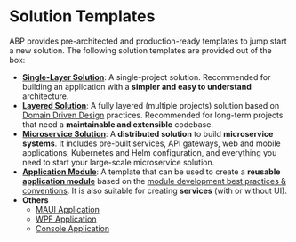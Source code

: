 # Solution Templates

ABP provides pre-architected and production-ready templates to jump start a new solution. The following solution templates are provided out of the box:

* **[Single-Layer Solution](single-layer-web-application/index.md)**: A single-project solution. Recommended for building an application with a **simpler and easy to understand** architecture.
* **[Layered Solution](layered-web-application/index.md)**: A fully layered (multiple projects) solution based on [Domain Driven Design](https://docs-test.abp.io/en/unification/1/Domain-Driven-Design) practices. Recommended for long-term projects that need a **maintainable and extensible** codebase.
* **[Microservice Solution](microservice/index.md)**: A **distributed solution** to build **microservice systems**. It includes pre-built services, API gateways, web and mobile applications, Kubernetes and Helm configuration, and everything you need to start your large-scale microservice solution.
* **[Application Module](application-module/index.md)**: A template that can be used to create a **reusable [application module](../Modules/Index.md)** based on the [module development best practices & conventions](../framework/architecture/best-practices/Index.md). It is also suitable for creating **services** (with or without UI).
* **Others**
  - [MAUI Application](../get-started/MAUI.md)
  - [WPF Application](../get-started/WPF.md)
  - [Console Application](../get-started/console.md)